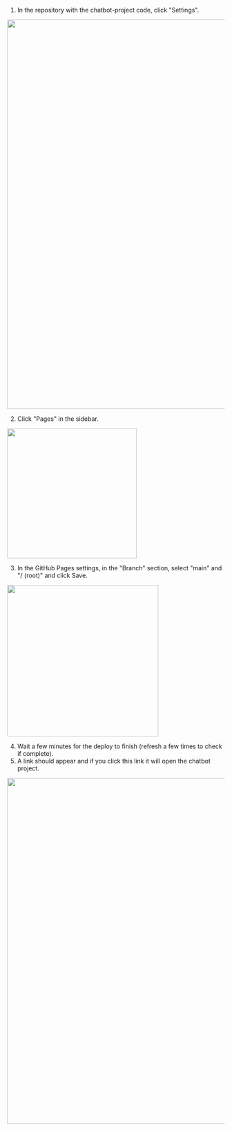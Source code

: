 1. In the repository with the chatbot-project code, click "Settings".

<img width="900px" src="https://github.com/user-attachments/assets/9cc14b93-a16e-457c-b355-4d118ddc9303" />

2. Click "Pages" in the sidebar.

<img width="300px" src="https://github.com/user-attachments/assets/c632570b-686d-41ab-aef0-100d4538ab69" />

3. In the GitHub Pages settings, in the "Branch" section, select "main" and "/ (root)" and click Save.

<img width="350px" src="https://github.com/user-attachments/assets/6fd26e66-335c-4f6a-a15f-2190d82c9f55" />

4. Wait a few minutes for the deploy to finish (refresh a few times to check if complete).
5. A link should appear and if you click this link it will open the chatbot project.

<img width="800px" src="https://github.com/user-attachments/assets/fcc75025-e671-4225-aa3e-e19939cac0bc" />
